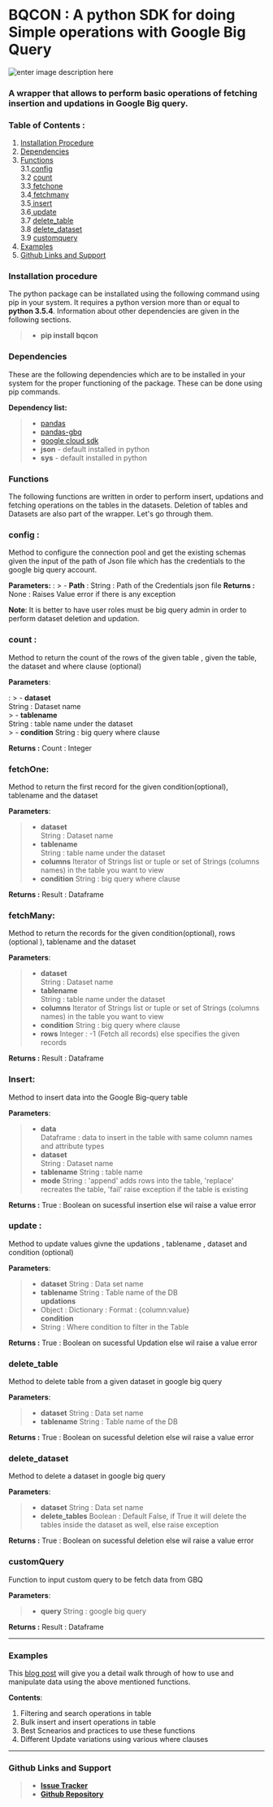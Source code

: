 ﻿
# BQCON : A python SDK for doing Simple operations with Google Big Query

![enter image description here](https://drive.google.com/uc?id=1gA8cw83S25mz1PzEi306Rq5fF_I4DRYp&export=download)

### A wrapper that allows to perform basic operations of fetching insertion and updations in Google Big query. 

### Table of Contents : 
1. [Installation Procedure](https://iyappan24.github.io/bqcon/#installation-procedure)
2. [Dependencies](https://iyappan24.github.io/bqcon/#dependencies)
3. [Functions](https://iyappan24.github.io/bqcon/#functions)<br> 
	3.1.[config](https://iyappan24.github.io/bqcon/#config--)<br> 
	3.2 [count](https://iyappan24.github.io/bqcon/#count--)<br> 
	3.3[ fetchone](https://iyappan24.github.io/bqcon/#fetchone)<br> 
	3.4[ fetchmany](https://iyappan24.github.io/bqcon/#fetchmany)<br> 
	3.5[ insert](https://iyappan24.github.io/bqcon/#insert)<br> 
	3.6[ update](https://iyappan24.github.io/bqcon/#update-)<br> 
	3.7 [ delete_table](https://iyappan24.github.io/bqcon/#delete_table)<br> 
	3.8 [ delete_dataset](https://iyappan24.github.io/bqcon/#delete_dataset)<br> 
	3.9 [ customquery](https://iyappan24.github.io/bqcon/#customquery)<br> 
4. [Examples](https://iyappan24.github.io/bqcon/#examples)
5. [Github Links and Support](https://iyappan24.github.io/bqcon/#github-links-and-support)

### Installation procedure
The python package can be installated using the following command using pip in your system. It requires a python version more than or equal to **python 3.5.4**. Information about other dependencies are given in the following sections.

> - **pip install bqcon**

### Dependencies 
These are the following dependencies which are to be installed in your system for the proper functioning of the package. These can be done using pip commands.  

**Dependency list:** 
> -  [pandas](https://pypi.org/project/pandas/) 
> - [pandas-gbq](https://pandas-gbq.readthedocs.io/en/latest/)
>-  [google cloud sdk ](https://cloud.google.com/python/setup)
> -  **json** - default installed in python 
> - **sys** - default installed in python 

### Functions 
The following functions are written in order to perform insert, updations and fetching operations on the tables in the datasets. Deletion of tables and Datasets are also part of the wrapper.  Let's go through them. 

### config  : 
Method to configure the connection pool and get the existing schemas given the input of the path of Json file which has the credentials to the google big query account. 

**Parameters:**
:	 > - **Path** : String : 
Path of the Credentials json file 
**Returns :** None : Raises Value error if there is any exception

**Note**: It is better to have user roles must be big query admin in order to perform dataset deletion and updation. 


### count  :
 
Method to return the count of the rows of the given table , given the table, the dataset and where clause (optional)

**Parameters**:

:	 > - **dataset**  
	String : Dataset name  
	 > - **tablename**  
	 String : table name under the dataset  
	 > - **condition** 
	 String : big query where clause
	 
**Returns :** Count : Integer 


### fetchOne: 
Method to return the first record for the given condition(optional), tablename and the dataset 

**Parameters**:

 > - **dataset**  
String : Dataset name  
> - **tablename**  
String : table name under the dataset  
> - **columns** 
Iterator of Strings list or tuple or set of Strings (columns names) in the table you want to view
> - **condition** 
String : big query where clause

**Returns :** Result : Dataframe 


### fetchMany:
Method to return the records for the given condition(optional), rows (optional ), tablename and the dataset 

**Parameters**:

> - **dataset**  
 String : Dataset name  
> - **tablename**  
String : table name under the dataset  
> - **columns** 
Iterator of Strings list or tuple or set of Strings (columns names) in the table you want to view
> - **condition** 
String : big query where clause
> - **rows** 
Integer : -1 (Fetch all records) else specifies the given records

**Returns :** Result : Dataframe 


### Insert:
Method to insert data into the Google Big-query table

**Parameters**:
>-  **data**  
Dataframe : data to insert in the table with same column names and attribute types  
>- **dataset**  
String : Dataset name  
>- **tablename**
  String : table name  
>-  **mode** 
 String :  'append' adds rows into the table, 'replace' recreates the table, 'fail' raise exception if the table is existing
 
**Returns :** True : Boolean on sucessful insertion  else wil raise a value error 

### update : 

Method to update values givne the updations , tablename , dataset  and condition (optional)

**Parameters**:

> - **dataset** 
 String : Data set name  
> - **tablename**
  String : Table name of the DB  
**updations**
 > - Object : Dictionary : Format : {column:value}  
**condition**
 > - String : Where condition to filter in the Table

**Returns :**  True : Boolean on sucessful Updation  else wil raise a value error 

### delete_table 
Method to delete table from a given dataset in google big query 

**Parameters**: 

> - **dataset** 
 String : Data set name  
> - **tablename**
  String : Table name of the DB  

**Returns :**  True : Boolean on sucessful deletion  else wil raise a value error 

### delete_dataset
Method to delete a dataset in google big query

**Parameters**: 
 > - **dataset** 
 String : Data set name  
> -  **delete_tables** 
 Boolean : Default False, if True it will delete the tables inside the dataset as well, else raise exception
  
**Returns :**  True : Boolean on sucessful deletion  else wil raise a value error 


### customQuery

Function to input custom query to be fetch data from GBQ

**Parameters**:
> - **query**
 String : google big query
 
**Returns :** Result : Dataframe 


----
### Examples

This [blog post](https://www.iyappanatwork.info/post/python-wrapper-for-google-big-query-bqcon) will give you a detail walk through of how to use and  manipulate data using the above mentioned functions. 

**Contents**: 
1.  Filtering and search operations in table 
2.  Bulk insert and insert operations in table 
3.  Best Scnearios  and practices to use these functions 
4. Different Update variations using various where clauses 

----
### Github Links and Support

>- **[Issue Tracker](https://github.com/iyappan24/bqcon/issues)**  
>- **[Github Repository](https://github.com/iyappan24/bqcon)** 

